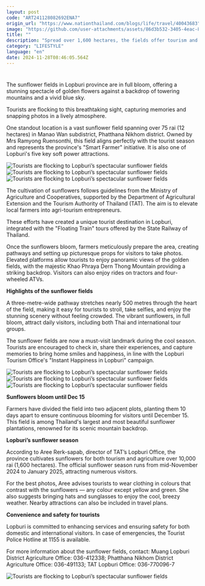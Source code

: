 ```yaml
---
layout: post
code: "ART241128082692ENA7"
origin_url: "https://www.nationthailand.com/blogs/life/travel/40043683"
image: "https://github.com/user-attachments/assets/86d3b532-3405-4eac-8c2f-a3985f5b2316"
title: ""
description: "Spread over 1,600 hectares, the fields offer tourism and agricultural value to the province"
category: "LIFESTYLE"
language: "en"
date: 2024-11-28T08:46:05.564Z
---
```


# 









The sunflower fields in Lopburi province are in full bloom, offering a stunning spectacle of golden flowers against a backdrop of towering mountains and a vivid blue sky.

Tourists are flocking to this breathtaking sight, capturing memories and snapping photos in a lively atmosphere.

One standout location is a vast sunflower field spanning over 75 rai (12 hectares) in Manao Wan subdistrict, Phatthana Nikhom district. Owned by Mrs Ramyong Ruensonthi, this field aligns perfectly with the tourist season and represents the province's "Smart Farmer" initiative. It is also one of Lopburi's five key soft power attractions.

   ![Tourists are flocking to Lopburi’s spectacular sunflower fields](https://github.com/user-attachments/assets/6445c999-cac9-40aa-8a15-8206028e0229)  ![Tourists are flocking to Lopburi’s spectacular sunflower fields](https://media.nationthailand.com/uploads/images/contents/w1024/2024/11/0Y6ynTRy90IcXdw2Rh6Y.webp?x-image-process=style/lg-webp)   ![Tourists are flocking to Lopburi’s spectacular sunflower fields](https://media.nationthailand.com/uploads/images/contents/w1024/2024/11/sNUvenzUhf50pmQh1B45.webp?x-image-process=style/lg-webp)

The cultivation of sunflowers follows guidelines from the Ministry of Agriculture and Cooperatives, supported by the Department of Agricultural Extension and the Tourism Authority of Thailand (TAT). The aim is to elevate local farmers into agri-tourism entrepreneurs.

These efforts have created a unique tourist destination in Lopburi, integrated with the "Floating Train" tours offered by the State Railway of Thailand.

Once the sunflowers bloom, farmers meticulously prepare the area, creating pathways and setting up picturesque props for visitors to take photos. Elevated platforms allow tourists to enjoy panoramic views of the golden fields, with the majestic Khao Phraya Dern Thong Mountain providing a striking backdrop. Visitors can also enjoy rides on tractors and four-wheeled ATVs.

**Highlights of the sunflower fields**

A three-metre-wide pathway stretches nearly 500 metres through the heart of the field, making it easy for tourists to stroll, take selfies, and enjoy the stunning scenery without feeling crowded. The vibrant sunflowers, in full bloom, attract daily visitors, including both Thai and international tour groups.

The sunflower fields are now a must-visit landmark during the cool season. Tourists are encouraged to check in, share their experiences, and capture memories to bring home smiles and happiness, in line with the Lopburi Tourism Office's "Instant Happiness in Lopburi" campaign.

   ![Tourists are flocking to Lopburi’s spectacular sunflower fields](https://media.nationthailand.com/uploads/images/contents/w1024/2024/11/bpVdIpLPgvEn5ws07OUf.webp?x-image-process=style/lg-webp)  ![Tourists are flocking to Lopburi’s spectacular sunflower fields](https://github.com/user-attachments/assets/8ef5ce86-36f2-45fa-bf77-d37964b97cbd)   ![Tourists are flocking to Lopburi’s spectacular sunflower fields](https://media.nationthailand.com/uploads/images/contents/w1024/2024/11/eR9CGzUDvnmQXlr1rxTg.webp?x-image-process=style/lg-webp)

**Sunflowers bloom until Dec 15**

Farmers have divided the field into two adjacent plots, planting them 10 days apart to ensure continuous blooming for visitors until December 15. This field is among Thailand's largest and most beautiful sunflower plantations, renowned for its scenic mountain backdrop.

**Lopburi’s sunflower season**

According to Aree Rerk-sapab, director of TAT’s Lopburi Office, the province cultivates sunflowers for both tourism and agriculture over 10,000 rai (1,600 hectares). The official sunflower season runs from mid-November 2024 to January 2025, attracting numerous visitors.

For the best photos, Aree advises tourists to wear clothing in colours that contrast with the sunflowers — any colour except yellow and green. She also suggests bringing hats and sunglasses to enjoy the cool, breezy weather. Nearby attractions can also be included in travel plans.

**Convenience and safety for tourists**

Lopburi is committed to enhancing services and ensuring safety for both domestic and international visitors. In case of emergencies, the Tourist Police Hotline at 1155 is available.

For more information about the sunflower fields, contact: Muang Lopburi District Agriculture Office: 036-412338; Phatthana Nikhom District Agriculture Office: 036-491133; TAT Lopburi Office: 036-770096-7

  ![Tourists are flocking to Lopburi’s spectacular sunflower fields](https://github.com/user-attachments/assets/a4232aaa-5f73-486b-aac8-ae8542ea2166)